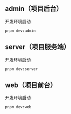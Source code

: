 ## admin（项目后台）

开发环境启动
```shell
pnpm dev:admin
```

## server（项目服务端）

开发环境启动
```shell
pnpm dev:server
```

## web（项目前台）

开发环境启动
```shell
pnpm dev:web
```

